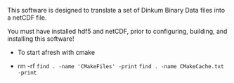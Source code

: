 This software is designed to translate a set of Dinkum Binary Data files into
a netCDF file.

You must have installed hdf5 and netCDF,
prior to configuring, building, and installing this software!

* To start afresh with cmake
- rm -rf `find . -name 'CMakeFiles' -print` `find . -name CMakeCache.txt -print`
